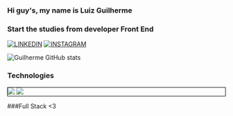 ### Hi guy's, my name is Luiz Guilherme 
### Start the studies from developer Front End

[![LINKEDIN](https://img.shields.io/badge/LinkedIn-0077B5?style=for-the-badge&logo=linkedin&logoColor=white)](https://www.linkedin.com/in/luiz-guilherme-006773211/)
[![INSTAGRAM](https://img.shields.io/badge/Instagram-E4405F?style=for-the-badge&logo=instagram&logoColor=white)](https://www.instagram.com/luiz._gui/)

![Guilherme GitHub stats](https://github-readme-stats.vercel.app/api?username=guilhermeDresscode&show_icons=true&theme=dracula)

### Technologies 
<div style="border: 1px solid black;">
<img class="Java" src ="https://img.shields.io/badge/Java-ED8B00?style=for-the-badge&logo=java&logoColor=white">

<img class="Java" src ="https://img.shields.io/badge/MySQL-00000F?style=for-the-badge&logo=mysql&logoColor=white">



</div>

###Full Stack <3
